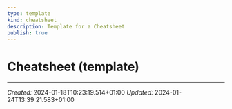 ```yaml
---
type: template
kind: cheatsheet
description: Template for a Cheatsheet
publish: true
---
```



# Cheatsheet (template)


----
*Created:* 2024-01-18T10:23:19.514+01:00
*Updated:* 2024-01-24T13:39:21.583+01:00